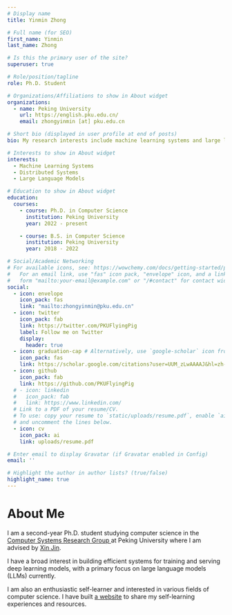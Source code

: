 ```yaml
---
# Display name
title: Yinmin Zhong

# Full name (for SEO)
first_name: Yinmin
last_name: Zhong

# Is this the primary user of the site?
superuser: true

# Role/position/tagline
role: Ph.D. Student

# Organizations/Affiliations to show in About widget
organizations:
  - name: Peking University
    url: https://english.pku.edu.cn/
    email: zhongyinmin [at] pku.edu.cn

# Short bio (displayed in user profile at end of posts)
bio: My research interests include machine learning systems and large language models.

# Interests to show in About widget
interests:
  - Machine Learning Systems
  - Distributed Systems
  - Large Language Models

# Education to show in About widget
education:
  courses:
    - course: Ph.D. in Computer Science
      institution: Peking University
      year: 2022 - present

    - course: B.S. in Computer Science
      institution: Peking University
      year: 2018 - 2022

# Social/Academic Networking
# For available icons, see: https://wowchemy.com/docs/getting-started/page-builder/#icons
#   For an email link, use "fas" icon pack, "envelope" icon, and a link in the
#   form "mailto:your-email@example.com" or "/#contact" for contact widget.
social:
  - icon: envelope
    icon_pack: fas
    link: "mailto:zhongyinmin@pku.edu.cn"
  - icon: twitter
    icon_pack: fab
    link: https://twitter.com/PKUFlyingPig
    label: Follow me on Twitter
    display:
      header: true
  - icon: graduation-cap # Alternatively, use `google-scholar` icon from `ai` icon pack
    icon_pack: fas
    link: https://scholar.google.com/citations?user=UUM_zLwAAAAJ&hl=zh-CN&oi=ao
  - icon: github
    icon_pack: fab
    link: https://github.com/PKUFlyingPig
  # - icon: linkedin
  #   icon_pack: fab
  #   link: https://www.linkedin.com/
  # Link to a PDF of your resume/CV.
  # To use: copy your resume to `static/uploads/resume.pdf`, enable `ai` icons in `params.yaml`,
  # and uncomment the lines below.
  - icon: cv
    icon_pack: ai
    link: uploads/resume.pdf

# Enter email to display Gravatar (if Gravatar enabled in Config)
email: ''

# Highlight the author in author lists? (true/false)
highlight_name: true
---
```


<h1> About Me </h1>
I am a second-year Ph.D. student studying computer science in the <a href=https://github.com/pkusys> Computer Systems Research Group </a> at Peking University where I am advised by <a href=https://xinjin.github.io> Xin Jin</a>.

I have a broad interest in building efficient systems for training and serving deep learning models, with a primary focus on large language models (LLMs) currently.

I am also an enthusiastic self-learner and interested in various fields of computer science. I have built [a website](https://csdiy.wiki/en) to share my self-learning experiences and resources. 
